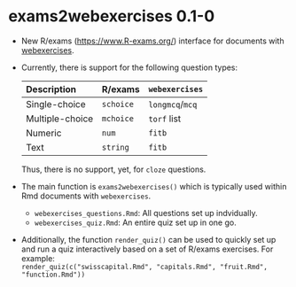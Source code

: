 # exams2webexercises 0.1-0

* New R/exams (<https://www.R-exams.org/>) interface for
  documents with [webexercises](https://psyteachr.github.io/webexercises/).

* Currently, there is support for the following question types:

  | Description     | R/exams   | `webexercises`  |
  |:----------------|:----------|:----------------|
  | Single-choice   | `schoice` | `longmcq`/`mcq` |
  | Multiple-choice | `mchoice` | `torf` list     |
  | Numeric         | `num`     | `fitb`          |
  | Text            | `string`  | `fitb`          |

  Thus, there is no support, yet, for `cloze` questions.

* The main function is `exams2webexercises()` which is typically
  used within Rmd documents with `webexercises`.

  - `webexercises_questions.Rmd`: All questions set up indvidually.
  - `webexercises_quiz.Rmd`: An entire quiz set up in one go.

* Additionally, the function `render_quiz()` can be used to
  quickly set up and run a quiz interactively based on a
  set of R/exams exercises. For example:  
  `render_quiz(c("swisscapital.Rmd", "capitals.Rmd", "fruit.Rmd", "function.Rmd"))`
